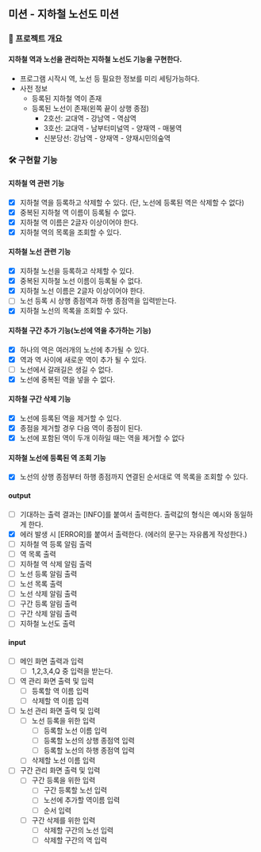 ## 미션 - 지하철 노선도 미션

### 💪 프로젝트 개요

#### 지하철 역과 노선을 관리하는 지하철 노선도 기능을 구현한다.

- 프로그램 시작시 역, 노선 등 필요한 정보를 미리 세팅가능하다.
- 사전 정보
    - 등록된 지하철 역이 존재
    - 등록된 노선이 존재(왼쪽 끝이 상행 종점)
        - 2호선: 교대역 - 강남역 - 역삼역
        - 3호선: 교대역 - 남부터미널역 - 양재역 - 매봉역
        - 신분당선: 강남역 - 양재역 - 양재시민의숲역

### 🛠️ 구현할 기능

#### 지하철 역 관련 기능

- [X] 지하철 역을 등록하고 삭제할 수 있다. (단, 노선에 등록된 역은 삭제할 수 없다)
- [X] 중복된 지하철 역 이름이 등록될 수 없다.
- [X] 지하철 역 이름은 2글자 이상이어야 한다.
- [X] 지하철 역의 목록을 조회할 수 있다.

#### 지하철 노선 관련 기능

- [X] 지하철 노선을 등록하고 삭제할 수 있다.
- [X] 중복된 지하철 노선 이름이 등록될 수 없다.
- [X] 지하철 노선 이름은 2글자 이상이어야 한다.
- [ ] 노선 등록 시 상행 종점역과 하행 종점역을 입력받는다.
- [X] 지하철 노선의 목록을 조회할 수 있다.

#### 지하철 구간 추가 기능(노선에 역을 추가하는 기능)

- [X] 하나의 역은 여러개의 노선에 추가될 수 있다.
- [X] 역과 역 사이에 새로운 역이 추가 될 수 있다.
- [ ] 노선에서 갈래길은 생길 수 없다.
- [X] 노선에 중복된 역을 넣을 수 없다.

#### 지하철 구간 삭제 기능

- [X] 노선에 등록된 역을 제거할 수 있다.
- [X] 종점을 제거할 경우 다음 역이 종점이 된다.
- [X] 노선에 포함된 역이 두개 이하일 때는 역을 제거할 수 없다

#### 지하철 노선에 등록된 역 조회 기능

- [X] 노선의 상행 종점부터 하행 종점까지 연결된 순서대로 역 목록을 조회할 수 있다.

#### output

- [ ] 기대하는 출력 결과는 [INFO]를 붙여서 출력한다. 출력값의 형식은 예시와 동일하게 한다.
- [X] 에러 발생 시 [ERROR]를 붙여서 출력한다. (에러의 문구는 자유롭게 작성한다.)
- [ ] 지하철 역 등록 알림 출력
- [ ] 역 목록 출력
- [ ] 지하철 역 삭제 알림 출력
- [ ] 노선 등록 알림 출력
- [ ] 노선 목록 출력
- [ ] 노선 삭제 알림 출력
- [ ] 구간 등록 알림 출력
- [ ] 구간 삭제 알림 출력
- [ ] 지하철 노선도 출력

#### input

- [ ] 메인 화면 출력과 입력
    - [ ] 1,2,3,4,Q 중 입력을 받는다.
- [ ] 역 관리 화면 출력 및 입력
    - [ ] 등록할 역 이름 입력
    - [ ] 삭제할 역 이름 입력
- [ ] 노선 관리 화면 출력 및 입력
    - [ ] 노선 등록을 위한 입력
        - [ ] 등록할 노선 이름 입력
        - [ ] 등록할 노선의 상행 종점역 입력
        - [ ] 등록할 노선의 하행 종점역 입력
    - [ ] 삭제할 노선 이름 입력
- [ ] 구간 관리 화면 출력 및 입력
    - [ ] 구간 등록을 위한 입력
        - [ ] 구간 등록할 노선 입력
        - [ ] 노선에 추가할 역이름 입력
        - [ ] 순서 입력
    - [ ] 구간 삭제를 위한 입력
        - [ ] 삭제할 구간의 노선 입력
        - [ ] 삭제할 구간의 역 입력